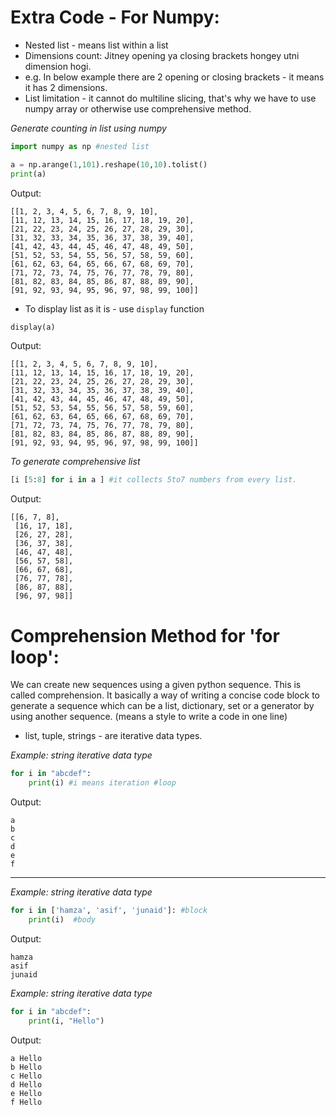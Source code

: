 # Extra Code - For Numpy:

* Nested list - means list within a list
* Dimensions count: Jitney opening ya closing brackets hongey utni dimension hogi.
* e.g. In below example there are 2 opening or closing brackets - it means it has 2 dimensions. 
* List limitation - it cannot do multiline slicing, that's why we have to use numpy array or otherwise use comprehensive method.

*Generate counting in list using numpy*
```python
import numpy as np #nested list

a = np.arange(1,101).reshape(10,10).tolist()
print(a)
```

Output:
```
[[1, 2, 3, 4, 5, 6, 7, 8, 9, 10], 
[11, 12, 13, 14, 15, 16, 17, 18, 19, 20], 
[21, 22, 23, 24, 25, 26, 27, 28, 29, 30], 
[31, 32, 33, 34, 35, 36, 37, 38, 39, 40], 
[41, 42, 43, 44, 45, 46, 47, 48, 49, 50], 
[51, 52, 53, 54, 55, 56, 57, 58, 59, 60], 
[61, 62, 63, 64, 65, 66, 67, 68, 69, 70], 
[71, 72, 73, 74, 75, 76, 77, 78, 79, 80], 
[81, 82, 83, 84, 85, 86, 87, 88, 89, 90], 
[91, 92, 93, 94, 95, 96, 97, 98, 99, 100]]
```

* To display list as it is - use ```display``` function

```python
display(a)
```

Output:
```
[[1, 2, 3, 4, 5, 6, 7, 8, 9, 10], 
[11, 12, 13, 14, 15, 16, 17, 18, 19, 20], 
[21, 22, 23, 24, 25, 26, 27, 28, 29, 30], 
[31, 32, 33, 34, 35, 36, 37, 38, 39, 40], 
[41, 42, 43, 44, 45, 46, 47, 48, 49, 50], 
[51, 52, 53, 54, 55, 56, 57, 58, 59, 60], 
[61, 62, 63, 64, 65, 66, 67, 68, 69, 70], 
[71, 72, 73, 74, 75, 76, 77, 78, 79, 80], 
[81, 82, 83, 84, 85, 86, 87, 88, 89, 90], 
[91, 92, 93, 94, 95, 96, 97, 98, 99, 100]]
```

*To generate comprehensive list*
```python
[i [5:8] for i in a ] #it collects 5to7 numbers from every list.
```

Output:
```
[[6, 7, 8],
 [16, 17, 18],
 [26, 27, 28],
 [36, 37, 38],
 [46, 47, 48],
 [56, 57, 58],
 [66, 67, 68],
 [76, 77, 78],
 [86, 87, 88],
 [96, 97, 98]]
```

# Comprehension Method for 'for loop':
We can create new sequences using a given python sequence. This is called comprehension. It basically a way of writing a concise code block to generate a sequence which can be a list, dictionary, set or a generator by using another sequence.
(means a style to write a code in one line)

* list, tuple, strings - are iterative data types.

*Example: string iterative data type*
```python
for i in "abcdef":
    print(i) #i means iteration #loop
```

Output:
```
a
b
c
d
e
f
```
---
*Example: string iterative data type*
```python
for i in ['hamza', 'asif', 'junaid']: #block
    print(i)  #body
```

Output:
```
hamza
asif
junaid
```

*Example: string iterative data type*
```python
for i in "abcdef":
    print(i, "Hello") 
```

Output:
```
a Hello
b Hello
c Hello
d Hello
e Hello
f Hello
```